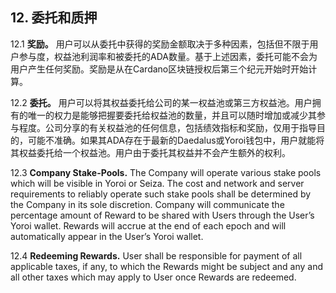 ## 12. 委托和质押

12.1 **奖励。** 用户可以从委托中获得的奖励金额取决于多种因素，包括但不限于用户参与度，权益池利润率和被委托的ADA数量。基于上述因素，委托可能不会为用户产生任何奖励。奖励是从在Cardano区块链授权后第三个纪元开始时开始计算。

12.2 **委托。** 用户可以将其权益委托给公司的某一权益池或第三方权益池。用户拥有的唯一的权力是能够把握要委托给权益池的数量，并且可以随时增加或减少其参与程度。公司分享的有关权益池的任何信息，包括绩效指标和奖励，仅用于指导目的，可能不准确。如果其ADA存在于最新的Daedalus或Yoroi钱包中，用户就能将其权益委托给一个权益池。用户由于委托其权益并不会产生额外的权利。

12.3 **Company Stake-Pools.** The Company will operate various stake pools which will be visible in Yoroi or Seiza. The cost and network and server requirements to reliably operate such stake pools shall be determined by the Company in its sole discretion. Company will communicate the percentage amount of Reward to be shared with Users through the User’s Yoroi wallet. Rewards will accrue at the end of each epoch and will automatically appear in the User’s Yoroi wallet.

12.4 **Redeeming Rewards.** User shall be responsible for payment of all applicable taxes, if any, to which the Rewards might be subject and any and all other taxes which may apply to User once Rewards are redeemed.
